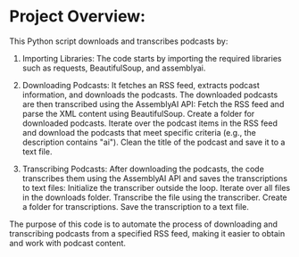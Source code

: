 # Project Overview:
This Python script downloads and transcribes podcasts by:

1. Importing Libraries: The code starts by importing the required libraries such as requests, BeautifulSoup, and assemblyai.

2. Downloading Podcasts: It fetches an RSS feed, extracts podcast information, and downloads the podcasts. The downloaded podcasts are then transcribed using the AssemblyAI API:
   Fetch the RSS feed and parse the XML content using BeautifulSoup.
   Create a folder for downloaded podcasts.
   Iterate over the podcast items in the RSS feed and download the podcasts that meet specific criteria (e.g., the description contains "ai").
   Clean the title of the podcast and save it to a text file.
   
3. Transcribing Podcasts: After downloading the podcasts, the code transcribes them using the AssemblyAI API and saves the transcriptions to text files:
   Initialize the transcriber outside the loop.
   Iterate over all files in the downloads folder.
   Transcribe the file using the transcriber.
   Create a folder for transcriptions.
   Save the transcription to a text file.
   
The purpose of this code is to automate the process of downloading and transcribing podcasts from a specified RSS feed, making it easier to obtain and work with podcast content.
